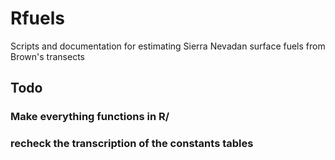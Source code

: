 # Rfuels
Scripts and documentation for estimating Sierra Nevadan surface fuels from Brown's transects

## Todo

### Make everything functions in R/

### recheck the transcription of the constants tables
